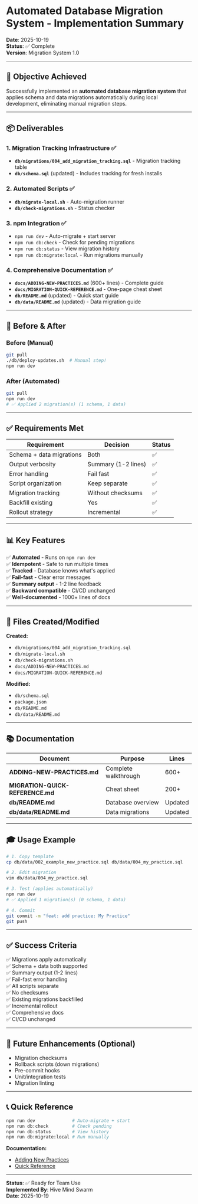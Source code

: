 # Automated Database Migration System - Implementation Summary

**Date**: 2025-10-19  
**Status**: ✅ Complete  
**Version**: Migration System 1.0

---

## 🎯 Objective Achieved

Successfully implemented an **automated database migration system** that applies schema and data migrations automatically during local development, eliminating manual migration steps.

---

## 📦 Deliverables

### 1. Migration Tracking Infrastructure ✅

- **`db/migrations/004_add_migration_tracking.sql`** - Migration tracking table
- **`db/schema.sql`** (updated) - Includes tracking for fresh installs

### 2. Automated Scripts ✅

- **`db/migrate-local.sh`** - Auto-migration runner  
- **`db/check-migrations.sh`** - Status checker

### 3. npm Integration ✅

- `npm run dev` - Auto-migrate + start server
- `npm run db:check` - Check for pending migrations
- `npm run db:status` - View migration history
- `npm run db:migrate:local` - Run migrations manually

### 4. Comprehensive Documentation ✅

- **`docs/ADDING-NEW-PRACTICES.md`** (600+ lines) - Complete guide
- **`docs/MIGRATION-QUICK-REFERENCE.md`** - One-page cheat sheet
- **`db/README.md`** (updated) - Quick start guide
- **`db/data/README.md`** (updated) - Data migration guide

---

## 🚀 Before & After

### Before (Manual)
```bash
git pull
./db/deploy-updates.sh  # Manual step!
npm run dev
```

### After (Automated)
```bash
git pull
npm run dev
# ✅ Applied 2 migration(s) (1 schema, 1 data)
```

---

## ✅ Requirements Met

| Requirement | Decision | Status |
|-------------|----------|--------|
| Schema + data migrations | Both | ✅ |
| Output verbosity | Summary (1-2 lines) | ✅ |
| Error handling | Fail fast | ✅ |
| Script organization | Keep separate | ✅ |
| Migration tracking | Without checksums | ✅ |
| Backfill existing | Yes | ✅ |
| Rollout strategy | Incremental | ✅ |

---

## 📊 Key Features

✅ **Automated** - Runs on `npm run dev`  
✅ **Idempotent** - Safe to run multiple times  
✅ **Tracked** - Database knows what's applied  
✅ **Fail-fast** - Clear error messages  
✅ **Summary output** - 1-2 line feedback  
✅ **Backward compatible** - CI/CD unchanged  
✅ **Well-documented** - 1000+ lines of docs  

---

## 📁 Files Created/Modified

**Created:**
- `db/migrations/004_add_migration_tracking.sql`
- `db/migrate-local.sh`
- `db/check-migrations.sh`
- `docs/ADDING-NEW-PRACTICES.md`
- `docs/MIGRATION-QUICK-REFERENCE.md`

**Modified:**
- `db/schema.sql`
- `package.json`
- `db/README.md`
- `db/data/README.md`

---

## 📚 Documentation

| Document | Purpose | Lines |
|----------|---------|-------|
| **ADDING-NEW-PRACTICES.md** | Complete walkthrough | 600+ |
| **MIGRATION-QUICK-REFERENCE.md** | Cheat sheet | 200+ |
| **db/README.md** | Database overview | Updated |
| **db/data/README.md** | Data migrations | Updated |

---

## 🎓 Usage Example

```bash
# 1. Copy template
cp db/data/002_example_new_practice.sql db/data/004_my_practice.sql

# 2. Edit migration
vim db/data/004_my_practice.sql

# 3. Test (applies automatically)
npm run dev
# ✅ Applied 1 migration(s) (0 schema, 1 data)

# 4. Commit
git commit -m "feat: add practice: My Practice"
git push
```

---

## ✅ Success Criteria

✅ Migrations apply automatically  
✅ Schema + data both supported  
✅ Summary output (1-2 lines)  
✅ Fail-fast error handling  
✅ All scripts separate  
✅ No checksums  
✅ Existing migrations backfilled  
✅ Incremental rollout  
✅ Comprehensive docs  
✅ CI/CD unchanged  

---

## 🔮 Future Enhancements (Optional)

- Migration checksums
- Rollback scripts (down migrations)
- Pre-commit hooks
- Unit/integration tests
- Migration linting

---

## 📞 Quick Reference

```bash
npm run dev              # Auto-migrate + start
npm run db:check         # Check pending
npm run db:status        # View history
npm run db:migrate:local # Run manually
```

**Documentation:**
- [Adding New Practices](./ADDING-NEW-PRACTICES.md)
- [Quick Reference](./MIGRATION-QUICK-REFERENCE.md)

---

**Status**: ✅ Ready for Team Use  
**Implemented By**: Hive Mind Swarm  
**Date**: 2025-10-19
